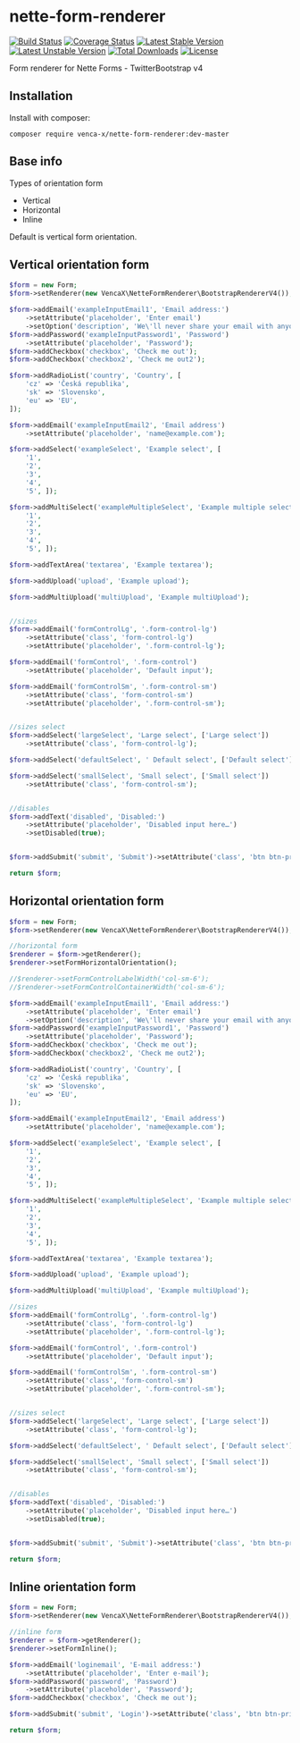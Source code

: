 # nette-form-renderer
[![Build Status](https://travis-ci.org/venca-x/nette-form-renderer.svg?branch=master)](https://travis-ci.org/venca-x/nette-form-renderer)
[![Coverage Status](https://coveralls.io/repos/github/venca-x/nette-form-renderer/badge.svg?branch=master)](https://coveralls.io/github/venca-x/nette-form-renderer?branch=master)
[![Latest Stable Version](https://poser.pugx.org/venca-x/nette-form-renderer/v/stable)](https://packagist.org/packages/venca-x/nette-form-renderer)
[![Latest Unstable Version](https://poser.pugx.org/venca-x/nette-form-renderer/v/unstable)](https://packagist.org/packages/venca-x/nette-form-renderer)
[![Total Downloads](https://poser.pugx.org/venca-x/nette-form-renderer/downloads)](https://packagist.org/packages/venca-x/nette-form-renderer)
[![License](https://poser.pugx.org/venca-x/nette-form-renderer/license)](https://packagist.org/packages/venca-x/nette-form-renderer)

Form renderer for Nette Forms - TwitterBootstrap v4

## Installation
Install with composer:
```
composer require venca-x/nette-form-renderer:dev-master
```

## Base info

Types of orientation form
 * Vertical
 * Horizontal
 * Inline

Default is vertical form orientation.

## Vertical orientation form
```php
$form = new Form;
$form->setRenderer(new VencaX\NetteFormRenderer\BootstrapRendererV4());

$form->addEmail('exampleInputEmail1', 'Email address:')
    ->setAttribute('placeholder', 'Enter email')
    ->setOption('description', 'We\'ll never share your email with anyone else.');
$form->addPassword('exampleInputPassword1', 'Password')
    ->setAttribute('placeholder', 'Password');
$form->addCheckbox('checkbox', 'Check me out');
$form->addCheckbox('checkbox2', 'Check me out2');

$form->addRadioList('country', 'Country', [
    'cz' => 'Česká republika',
    'sk' => 'Slovensko',
    'eu' => 'EU',
]);

$form->addEmail('exampleInputEmail2', 'Email address')
    ->setAttribute('placeholder', 'name@example.com');

$form->addSelect('exampleSelect', 'Example select', [
    '1',
    '2',
    '3',
    '4',
    '5', ]);

$form->addMultiSelect('exampleMultipleSelect', 'Example multiple select', [
    '1',
    '2',
    '3',
    '4',
    '5', ]);

$form->addTextArea('textarea', 'Example textarea');

$form->addUpload('upload', 'Example upload');

$form->addMultiUpload('multiUpload', 'Example multiUpload');


//sizes
$form->addEmail('formControlLg', '.form-control-lg')
    ->setAttribute('class', 'form-control-lg')
    ->setAttribute('placeholder', '.form-control-lg');

$form->addEmail('formControl', '.form-control')
    ->setAttribute('placeholder', 'Default input');

$form->addEmail('formControlSm', '.form-control-sm')
    ->setAttribute('class', 'form-control-sm')
    ->setAttribute('placeholder', '.form-control-sm');


//sizes select
$form->addSelect('largeSelect', 'Large select', ['Large select'])
    ->setAttribute('class', 'form-control-lg');

$form->addSelect('defaultSelect', ' Default select', ['Default select']);

$form->addSelect('smallSelect', 'Small select', ['Small select'])
    ->setAttribute('class', 'form-control-sm');


//disables
$form->addText('disabled', 'Disabled:')
    ->setAttribute('placeholder', 'Disabled input here…')
    ->setDisabled(true);


$form->addSubmit('submit', 'Submit')->setAttribute('class', 'btn btn-primary');

return $form;
```
## Horizontal orientation form
```php
$form = new Form;
$form->setRenderer(new VencaX\NetteFormRenderer\BootstrapRendererV4());

//horizontal form
$renderer = $form->getRenderer();
$renderer->setFormHorizontalOrientation();

//$renderer->setFormControlLabelWidth('col-sm-6');
//$renderer->setFormControlContainerWidth('col-sm-6');

$form->addEmail('exampleInputEmail1', 'Email address:')
    ->setAttribute('placeholder', 'Enter email')
    ->setOption('description', 'We\'ll never share your email with anyone else.');
$form->addPassword('exampleInputPassword1', 'Password')
    ->setAttribute('placeholder', 'Password');
$form->addCheckbox('checkbox', 'Check me out');
$form->addCheckbox('checkbox2', 'Check me out2');

$form->addRadioList('country', 'Country', [
    'cz' => 'Česká republika',
    'sk' => 'Slovensko',
    'eu' => 'EU',
]);

$form->addEmail('exampleInputEmail2', 'Email address')
    ->setAttribute('placeholder', 'name@example.com');

$form->addSelect('exampleSelect', 'Example select', [
    '1',
    '2',
    '3',
    '4',
    '5', ]);

$form->addMultiSelect('exampleMultipleSelect', 'Example multiple select', [
    '1',
    '2',
    '3',
    '4',
    '5', ]);

$form->addTextArea('textarea', 'Example textarea');

$form->addUpload('upload', 'Example upload');

$form->addMultiUpload('multiUpload', 'Example multiUpload');

//sizes
$form->addEmail('formControlLg', '.form-control-lg')
    ->setAttribute('class', 'form-control-lg')
    ->setAttribute('placeholder', '.form-control-lg');

$form->addEmail('formControl', '.form-control')
    ->setAttribute('placeholder', 'Default input');

$form->addEmail('formControlSm', '.form-control-sm')
    ->setAttribute('class', 'form-control-sm')
    ->setAttribute('placeholder', '.form-control-sm');


//sizes select
$form->addSelect('largeSelect', 'Large select', ['Large select'])
    ->setAttribute('class', 'form-control-lg');

$form->addSelect('defaultSelect', ' Default select', ['Default select']);

$form->addSelect('smallSelect', 'Small select', ['Small select'])
    ->setAttribute('class', 'form-control-sm');


//disables
$form->addText('disabled', 'Disabled:')
    ->setAttribute('placeholder', 'Disabled input here…')
    ->setDisabled(true);


$form->addSubmit('submit', 'Submit')->setAttribute('class', 'btn btn-primary');

return $form;
``` 
## Inline orientation form
```php
$form = new Form;
$form->setRenderer(new VencaX\NetteFormRenderer\BootstrapRendererV4());

//inline form
$renderer = $form->getRenderer();
$renderer->setFormInline();

$form->addEmail('loginemail', 'E-mail address:')
    ->setAttribute('placeholder', 'Enter e-mail');
$form->addPassword('password', 'Password')
    ->setAttribute('placeholder', 'Password');
$form->addCheckbox('checkbox', 'Check me out');

$form->addSubmit('submit', 'Login')->setAttribute('class', 'btn btn-primary');

return $form;
```